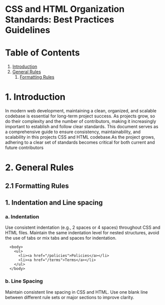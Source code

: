 # **CSS and HTML Organization Standards: Best Practices Guidelines**

# **Table of Contents**

1. [Introduction](#introduction)
2. [General Rules](#general-rules)
   1. [Formatting Rules](#formatting-rules)

# **1. Introduction**

In modern web development, maintaining a clean, organized, and scalable codebase is essential for long-term project success. As projects grow, so do their complexity and the number of contributors, making it increasingly important to establish and follow clear standards. This document serves as a comprehensive guide to ensure consistency, maintainability, and scalability in this projects CSS and HTML codebase.As the project grows, adhering to a clear set of standards becomes critical for both current and future contributors

# **2. General Rules**

## **2.1 Formatting Rules**

## **1. Indentation and Line spacing**

### **a. Indentation**

Use consistent indentation (e.g., 2 spaces or 4 spaces) throughout CSS and HTML files.
Maintain the same indentation level for nested structures, avoid the use of tabs or mix tabs and spaces for indentation.

```
  <body>
    <ul>
      <li><a href="/policies">Policies</a></li>
      <li><a href="/terms">Terms</a></li>
    </ul>
  </body>
```

### **b. Line Spacing**

Maintain consistent line spacing in CSS and HTML.
Use one blank line between different rule sets or major sections to improve clarity.
